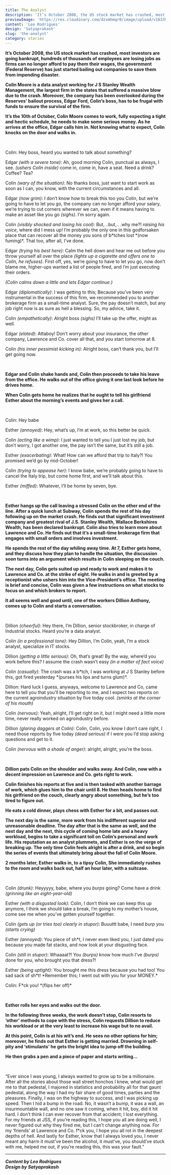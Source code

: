 ```yaml
---
title: The Analyst
description: 'It’s October 2008, the US stock market has crashed, most investors are going bankrupt, hundreds of...'
previewImage: 'https://res.cloudinary.com/dzvmhmqr0/image/upload/v1633980964/Articles%20Cover%20Image/The_Analyst_u4nwfr.jpg'
content: 'Leo Rodrigues'
design: 'Satyaprakash'
slug: 'the-analyst'
category: stories
---
```


**It’s October 2008, the US stock market has crashed, most investors are going bankrupt, hundreds of thousands of employees are losing jobs as firms can no longer afford to pay them their wages, the government (Federal Reserve) has just started bailing out companies to save them from impending disaster.**

**Colin Moore is a data analyst working for J S Stanley Wealth Management, the largest firm in the states that suffered a massive blow due to the crash. Moreover, the company has been overlooked during the Reserves’ bailout process, Edgar Ford, Colin’s boss, has to be frugal with funds to ensure the survival of the firm.**

**It’s the 10th of October, Colin Moore comes to work, fully expecting a tight and hectic schedule, he needs to make some serious money. As he arrives at the office, Edgar calls him in. Not knowing what to expect, Colin knocks on the door and walks in.**

<br>

Colin: Hey boss, heard you wanted to talk about something?

Edgar _(with a severe tone)_: Ah, good morning Colin, punctual as always, I see. _(ushers Colin inside)_ come in, come in, have a seat. Need a drink? Coffee? Tea?

Colin _(wary of the situation)_: No thanks boss, just want to start work as soon as I can, you know, with the current circumstances and all.

Edgar _(now grim)_: I don’t know how to break this too you Colin, but we’re going to have to let you go, the company can no longer afford your salary, we’re trying to cut corners wherever we can, even if it means having to make an asset like you go _(sighs)_. I’m sorry again.

Colin _(visibly shocked and losing his cool)_: But, ..but,.. .why me?! _raising his voice_, where did I mess up! I’m probably the only one in this godforsaken place that can recover all the money you sons of b*tches lost *(now fuming)\*. That too, after all, I’ve done.

Edgar _(trying his best here)_: Calm the hell down and hear me out before you throw yourself all over the place _(lights up a cigarette and offers one to Colin, he refuses)_. First off, yes, we’re going to have to let you go, now don’t blame me, higher-ups wanted a list of people fired, and I’m just executing their orders.

_(Colin calms down a little and lets Edgar continue.)_

Edgar _(diplomatically)_: I was getting to this; Because you’ve been very instrumental in the success of this firm, we recommended you to another brokerage firm as a small-time analyst. Sure, the pay doesn’t match, but any job right now is as sure as hell a blessing. So, my advice, take it.

Colin _(empathetically)_: Alright boss _(sighs)_ I’ll take up the offer, might as well.

Edgar _(elated)_: Attaboy! Don’t worry about your insurance, the other company, Lawrence and Co. cover all that, and you start tomorrow at 8.

Colin _(his inner pessimist kicking in)_: Alright boss, can’t thank you, but I’ll get going now.

<br>

**Edgar and Colin shake hands and, Colin then proceeds to take his leave from the office. He walks out of the office giving it one last look before he drives home.**

**When Colin gets home he realizes that he ought to tell his girlfriend Esther about the morning’s events and gives her a call.**

<br>

Colin: Hey babe

Esther _(annoyed)_: Hey, what’s up, I’m at work, so this better be quick.

Colin _(acting like a wimp)_: I just wanted to tell you I just lost my job, but don’t worry, I got another one, the pay isn’t the same, but it’s still a job.

Esther _(exacerbating)_: What! How can we afford that trip to Italy?! You promised we’d go by mid-October!

Colin _(trying to appease her)_: I know babe, we’re probably going to have to cancel the Italy trip, but come home first, and we’ll talk about this.

Esther _(miffed)_: Whatever, I’ll be home by seven, bye.

<br>

**Esther hangs up the call leaving a stressed Colin on the other end of the line. After a quick lunch at Subway, Colin spends the rest of his day following up on the market crash. He finds out that significant investment company and greatest rival of J.S. Stanley Wealth, Wallace Berkshires Wealth, has been declared bankrupt. Colin also tries to learn more about Lawrence and Co. He finds out that it’s a small-time brokerage firm that engages with small orders and involves investment.**

**He spends the rest of the day whiling away time. At 7, Esther gets home, and they discuss how they plan to handle the situation, the discussion soon turns into an argument which results in Colin sleeping on the couch.**

**The next day, Colin gets suited up and ready to work and makes it to Lawrence and Co. at the strike of eight. He walks in and is greeted by a receptionist who ushers him into the Vice-President’s office. The meeting is brief and concise, Colin was given a few instructions on what stocks to focus on and which brokers to report.**

**It all seems well and good until, one of the workers Dillion Anthony, comes up to Colin and starts a conversation.**

<br>

Dillion _(cheerful)_: Hey there, I’m Dillion, senior stockbroker, in charge of Industrial stocks. Heard you’re a data analyst.

Colin _(in a professional tone)_: Hey Dillion, I’m Colin, yeah, I’m a stock analyst, specialize in IT stocks.

Dillion _(getting a little serious)_: Oh, that’s great! By the way, where’d you work before this? I assume the crash wasn’t easy _(in a matter of fact voice)_

Colin _(casually)_: The crash was a b*tch, I was working at J S Stanley before this, got fired yesterday *(purses his lips and turns glum)\*.

Dillion: Hard luck I guess, anyways, welcome to Lawrence and Co, came here to tell you that you’ll be reporting to me, and I expect two reports on the current agroindustry situation by five today cool. _(smirks at the corner of his mouth)_

Colin _(nervous)_: Yeah, alright, I’ll get right on it, but I might need a little more time, never really worked on agroindustry before.

Dillion _(glaring daggers at Colin)_: Colin, Colin, you know I don’t care right, I need those reports by five today _(dead serious)_ if I were you I’d stop asking questions and get to it.

Colin _(nervous with a shade of anger)_: alright, alright, you’re the boss.

<br>

**Dillion pats Colin on the shoulder and walks away. And Colin, now with a decent impression on Lawrence and Co. gets right to work.**

**Colin finishes his reports at five and is then tasked with another barrage of work, which glues him to the chair until 8. He then heads home to find his girlfriend on the couch, clearly angry about something, but he’s too tired to figure out.**

**He eats a cold dinner, plays chess with Esther for a bit, and passes out.**

**The next day is the same, more work from his indifferent superior and unreasonable deadline. The day after that is the same as well, and the next day and the next, this cycle of coming home late and a heavy workload, begins to take a significant toll on Colin’s personal and work life. His reputation as an analyst plummets, and Esther is on the verge of breaking up. The only time Colin feels alright is after a drink, and so begin the series of events that ultimately bring about the fall of Colin Moore.**

**2 months later, Esther walks in, to a tipsy Colin, She immediately rushes to the room and walks back out, half an hour later, with a suitcase.**

<br>

Colin _(drunk)_: Heyyyyy, babe, where you _burps_ going? Come have a drink _(grinning like an eight-year-old)_

Esther _(with a disgusted look)_: Colin, I don’t think we can keep this up anymore, I think we should take a break, I’m going to my mother’s house, come see me when you’ve gotten yourself together.

Colin _(gets up (or tries too) clearly in stupor)_: Buuuttt babe, I need _burp_ you _(starts crying)_

Esther _(annoyed)_: You piece of sh\*t, I never even liked you, I just dated you because you made fat stacks, and now look at your disgusting face.

Colin _(still in stupor)_: Whaaaat?! You _(burps)_ know how much I’ve _(burps)_ done for you, who brought you that dress?!

Esther _(being uptight)_: You brought me this dress because you had too! You sad sack of sh*t! *Remember this; I went out with you for your MONEY.\*

Colin: F*ck you! *(flips her off)\*

<br>

**Esther rolls her eyes and walks out the door.**

**In the following three weeks, the work doesn’t stop, Colin resorts to ‘other’ methods to cope with the stress, Colin requests Dillion to reduce his workload or at the very least to increase his wage but to no avail.**

**At this point, Colin is at his wit’s end. He sees no other options for him; moreover, he finds out that Esther is getting married.
Drowning in self-pity and ‘stimulants’ he gets the bright idea to jump off the building.**

**He then grabs a pen and a piece of paper and starts writing…**

<br>

“Ever since I was young, I always wanted to grow up to be a millionaire. After all the stories about those wall street honchos I knew, what would get me to that pedestal, I majored in statistics and probability all for that gaunt pedestal, along the way I had my fair share of good times, parties and the pleasures. Finally, I was on the highway to success, and I was picking up speed. Then I hid a bump in the road. No, it wasn’t a bump, it was a wall, an insurmountable wall, and no one saw it coming, when it hit, boy, did it hit hard. I don’t think I can ever recover from that accident; I lost everything. For my friends at JSS, if you’re reading this, I hope you all are doing well, I never figured out why they fired me, but I can’t change anything now. For my ‘friends’ at Lawrence and Co. f\*ck you, I hope you all rot in the deepest depths of hell. And lastly for Esther, know that I always loved you, I never meant any harm it must’ve been the alcohol, it must’ve, you should’ve stuck with me, helped me out, if you’re reading this, this was your fault.”

---

**_Content by Leo Rodrigues_** <br>
**_Design by Satyaprakash_**
